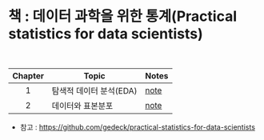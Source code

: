 # 책 : 데이터 과학을 위한 통계(Practical statistics for data scientists)

<br> 

| Chapter | Topic | Notes |
|:-:|---|---|
|1|탐색적 데이터 분석(EDA)|[note](https://colab.research.google.com/github/sejin-sim/Practical_statistics/blob/main/1_%ED%83%90%EC%83%89%EC%A0%81_%EB%8D%B0%EC%9D%B4%ED%84%B0_%EB%B6%84%EC%84%9D(EDA).ipynb)|
|2|데이터와 표본분포|[note](https://colab.research.google.com/github/sejin-sim/Practical_statistics/blob/main/2_데이터와_표본분포.ipynb)|

- 참고 : https://github.com/gedeck/practical-statistics-for-data-scientists
